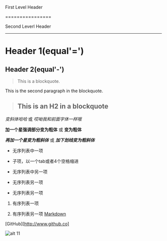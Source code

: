 First Level Header

================

Second Leverl Header

--------------

# Header 1(equal'=')

##  Header 2(equal'-')

>This is a blockquote.

>
This is the second paragraph in the blockquote.

>

> ## This is an H2 in a blockquote



*变斜体哈哈*  或 _哎呦我和前面字体一样哦_

**加一个星强调部分变为粗体**  或 __变为粗体__

***再加一个星变为粗斜体*** 或 ___加下划线变为粗斜体___

* 无序列表中一项

* 子项，以一个tab或者4个空格缩进

* 无序列表中另一项

+ 无序列表另一项

- 无序列表另一项

1. 有序列表一项

2. 有序列表另一项
[Markdown](http://www.ostools.net/markdown)

[GitHub][http://www.github.co]

![alt 11](https://ss0.bdstatic.com/94oJfD_bAAcT8t7mm9GUKT-xh_/timg?image&quality=100&size=b4000_4000&sec=1509100516&di=5090c0e06a8f8d806f12569d1ec6ef88&src=http://img2.3lian.com/2014/c7/8/d/20.jpg)
